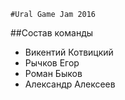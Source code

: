     #Ural Game Jam 2016

##Состав команды
+   Викентий Котвицкий
+   Рычков Егор
+   Роман Быков
+   Александр Алексеев
